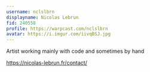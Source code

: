 ```yaml
---
username: nclslbrn
displayname: Nicolas Lebrun
fid: 240558
profile: https://warpcast.com/nclslbrn
avatar: https://i.imgur.com/iivqBSJ.jpg
---
```

Artist working mainly with code and sometimes by hand  
  
https://nicolas-lebrun.fr/contact/  
